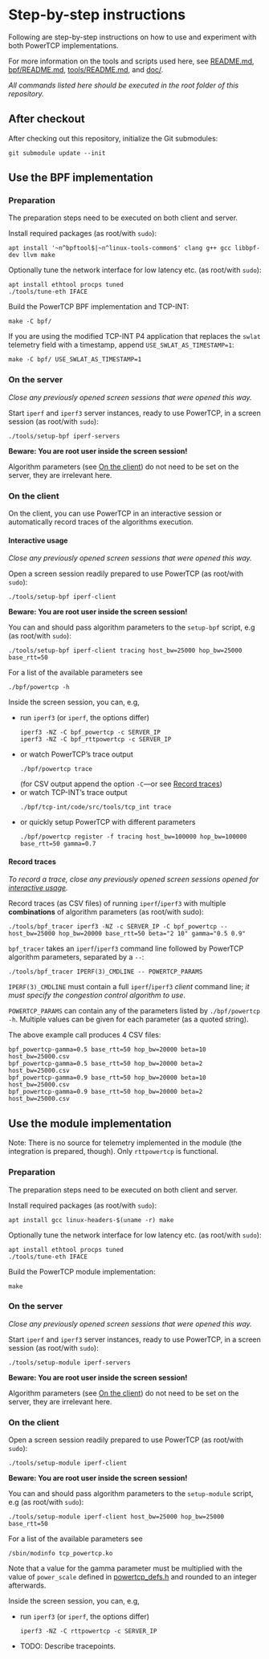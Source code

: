 # Step-by-step instructions

Following are step-by-step instructions on how to use and experiment with both
PowerTCP implementations.

For more information on the tools and scripts used here, see
[README.md](../README.md), [bpf/README.md](../bpf/README.md),
[tools/README.md](../tools/README.md), and [doc/](../doc).

*All commands listed here should be executed in the root folder of this
repository.*

## After checkout
After checking out this repository, initialize the Git submodules:
```
git submodule update --init
```

## Use the BPF implementation

### Preparation

The preparation steps need to be executed on both client and server.

Install required packages (as root/with `sudo`):
```
apt install '~n^bpftool$|~n^linux-tools-common$' clang g++ gcc libbpf-dev llvm make
```

Optionally tune the network interface for low latency etc. (as root/with
`sudo`):
```
apt install ethtool procps tuned
./tools/tune-eth IFACE
```

Build the PowerTCP BPF implementation and TCP-INT:
```
make -C bpf/
```
If you are using the modified TCP-INT P4 application that replaces the `swlat`
telemetry field with a timestamp, append `USE_SWLAT_AS_TIMESTAMP=1`:
```
make -C bpf/ USE_SWLAT_AS_TIMESTAMP=1
```

### On the server

*Close any previously opened screen sessions that were opened this way.*

Start `iperf` and `iperf3` server instances, ready to use PowerTCP, in a screen
session (as root/with `sudo`):
```
./tools/setup-bpf iperf-servers
```
**Beware: You are root user inside the screen session!**

Algorithm parameters (see [On the client](#on-the-client)) do not need to be
set on the server, they are irrelevant here.

### On the client

On the client, you can use PowerTCP in an interactive session or automatically
record traces of the algorithms execution.

#### Interactive usage

*Close any previously opened screen sessions that were opened this way.*

Open a screen session readily prepared to use PowerTCP (as root/with `sudo`):
```
./tools/setup-bpf iperf-client
```
**Beware: You are root user inside the screen session!**

You can and should pass algorithm parameters to the `setup-bpf` script, e.g (as
root/with `sudo`):
```
./tools/setup-bpf iperf-client tracing host_bw=25000 hop_bw=25000 base_rtt=50
```
For a list of the available parameters see 
```
./bpf/powertcp -h
```

Inside the screen session, you can, e.g,
- run `iperf3` (or `iperf`, the options differ)
  ```
  iperf3 -NZ -C bpf_powertcp -c SERVER_IP
  iperf3 -NZ -C bpf_rttpowertcp -c SERVER_IP
  ```
- or watch PowerTCP’s trace output
  ```
  ./bpf/powertcp trace
  ```
  (for CSV output append the option `-C`—or see [Record traces](#record-traces))
- or watch TCP-INT’s trace output
  ```
  ./bpf/tcp-int/code/src/tools/tcp_int trace
  ```
- or quickly setup PowerTCP with different parameters
  ```
  ./bpf/powertcp register -f tracing host_bw=100000 hop_bw=100000 base_rtt=50 gamma=0.7
  ```

#### Record traces

*To record a trace, close any previously opened screen sessions opened for
[interactive usage](#interactive-usage).*

Record traces (as CSV files) of running `iperf`/`iperf3` with multiple
**combinations** of algorithm parameters (as root/with sudo):
```
./tools/bpf_tracer iperf3 -NZ -c SERVER_IP -C bpf_powertcp -- host_bw=25000 hop_bw=20000 base_rtt=50 beta="2 10" gamma="0.5 0.9"
```

`bpf_tracer` takes an `iperf`/`iperf3` command line followed by PowerTCP
algorithm parameters, separated by a `--`:
```
./tools/bpf_tracer IPERF(3)_CMDLINE -- POWERTCP_PARAMS
```
`IPERF(3)_CMDLINE` must contain a full `iperf`/`iperf3` *client* command line;
*it must specify the congestion control algorithm to use*.

`POWERTCP_PARAMS` can contain any of the parameters listed by
`./bpf/powertcp -h`. Multiple values can be given for each parameter (as a
quoted string).

The above example call produces 4 CSV files:
```
bpf_powertcp-gamma=0.5 base_rtt=50 hop_bw=20000 beta=10 host_bw=25000.csv
bpf_powertcp-gamma=0.5 base_rtt=50 hop_bw=20000 beta=2 host_bw=25000.csv
bpf_powertcp-gamma=0.9 base_rtt=50 hop_bw=20000 beta=10 host_bw=25000.csv
bpf_powertcp-gamma=0.9 base_rtt=50 hop_bw=20000 beta=2 host_bw=25000.csv
```

## Use the module implementation

Note: There is no source for telemetry implemented in the module (the
integration is prepared, though). Only `rttpowertcp` is functional.

### Preparation

The preparation steps need to be executed on both client and server.

Install required packages (as root/with `sudo`):
```
apt install gcc linux-headers-$(uname -r) make
```

Optionally tune the network interface for low latency etc. (as root/with
`sudo`):
```
apt install ethtool procps tuned
./tools/tune-eth IFACE
```

Build the PowerTCP module implementation:
```
make
```

### On the server

*Close any previously opened screen sessions that were opened this way.*

Start `iperf` and `iperf3` server instances, ready to use PowerTCP, in a screen
session (as root/with `sudo`):
```
./tools/setup-module iperf-servers
```
**Beware: You are root user inside the screen session!**

Algorithm parameters (see [On the client](#on-the-client-1)) do not need to be
set on the server, they are irrelevant here.

### On the client

Open a screen session readily prepared to use PowerTCP (as root/with `sudo`):
```
./tools/setup-module iperf-client
```
**Beware: You are root user inside the screen session!**

You can and should pass algorithm parameters to the `setup-module` script, e.g (as
root/with `sudo`):
```
./tools/setup-module iperf-client host_bw=25000 hop_bw=25000 base_rtt=50
```
For a list of the available parameters see
```
/sbin/modinfo tcp_powertcp.ko
```
Note that a value for the gamma parameter must be multiplied with the value of
`power_scale` defined in [powertcp_defs.h](powertcp_defs.h) and rounded to an
integer afterwards.

Inside the screen session, you can, e.g,
- run `iperf3` (or `iperf`, the options differ)
  ```
  iperf3 -NZ -C rttpowertcp -c SERVER_IP
  ```
- TODO: Describe tracepoints.
